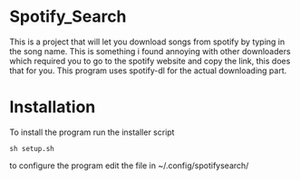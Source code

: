 # Spotify_Search
This is a project that will let you download songs from spotify by typing in the song name.
This is something i found annoying with other downloaders which required you to go to the spotify website and copy the link, this does that for you.
This program uses spotify-dl for the actual downloading part.

# Installation


To install the program run the installer script

`sh setup.sh`


to configure the program edit the file in ~/.config/spotifysearch/

